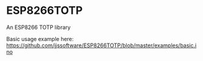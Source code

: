 # ESP8266TOTP
An ESP8266 TOTP library

Basic usage example here: https://github.com/jjssoftware/ESP8266TOTP/blob/master/examples/basic.ino
